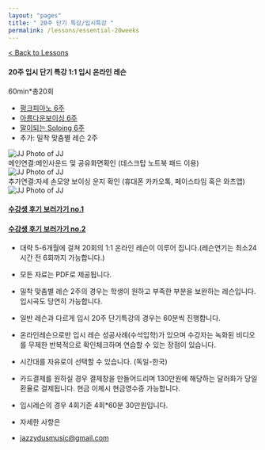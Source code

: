```yaml
---
layout: "pages"
title: " 20주 단기 특강/입시특강 "
permalink: /lessons/essential-20weeks
---
```

<a href="/lessons">< Back to Lessons</a>

#### 20주 입시 단기 특강 1:1 입시 온라인 레슨
60min*총20회 

- <a href="/lessons/essential-funk">펑크피아노 6주</a>
- <a href="/lessons/essential-voicings">아름다운보이싱 6주</a>
- <a href="/lessons/essential-scale">말이되는 Soloing 6주</a>
- 추가: 밀착 맞춤별 레슨 2주 

<img src="https://jjmusic-online.github.io/assets/images/Lessonshot.jpeg" alt="JJ Photo of JJ"
	title="Photo of JJ" style="min-width: 150px" />
    <br>메인연결:메인사운드 및 공유화면확인 (데스크탑 노트북 패드 이용)
<img src="https://jjmusic-online.github.io/assets/images/kakao-1.jpeg" alt="JJ Photo of JJ"
	title="Photo of JJ" style="min-width: 150px" />
    <br>추가연결:자세 손모양 보이싱 운지 확인 (휴대폰 카카오톡, 페이스타임 혹은 와츠앱)
<img src="https://jjmusic-online.github.io/assets/images/kakao-2.jpeg" alt="JJ Photo of JJ"
	title="Photo of JJ" style="min-width: 150px" />
#### <a href="https://jjmusic-online.github.io/assets/images/photo13.jpg">수강생 후기 보러가기 no.1</a>
#### <a href="https://jjmusic-online.github.io/assets/images/Onlinefeedback2.jpg">수강생 후기 보러가기 no.2</a>


- 대략 5-6개월에 걸쳐 20회의 1:1 온라인 레슨이 이루어 집니다.(레슨연기는 최소24시간 전 6회까지 가능합니다.)
- 모든 자료는 PDF로 제공됩니다. 
- 밀착 맞춤별 레슨 2주의 경우는 학생이 원하고 부족한 부분을 보완하는 레슨입니다. 입시곡도 당연히 가능합니다.
- 일반 레슨과 다르게 입시 20주 단기특강의 경우는 60분씩 진행합니다.
- 온라인레슨으로만 입시 레슨 성공사례(수석입학)가 있으며 수강자는 녹화된 비디오를 무제한 반복적으로 확인체크하며
연습할 수 있는 장점이 있습니다. 
- 시간대를 자유로이 선택할 수 있습니다. (독일-한국)
- 카드결제를 원하실 경우 결제창을 만들어드리며 130만원에 해당하는 달러화가 당일환율로 결제됩니다. 현금 이체시 현금영수증 가능합니다.
- 입시레슨의 경우 4회기준 4회*60분 30만원입니다.


- 자세한 사항은
- jazzydusmusic@gmail.com






